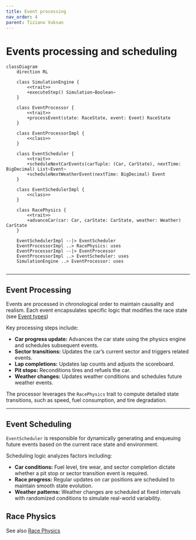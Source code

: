 ```yaml
---
title: Event processing
nav_order: 4
parent: Tiziano Vuksan
---
```


# Events processing and scheduling

```mermaid
classDiagram
    direction RL

    class SimulationEngine {
        <<trait>>
        +executeStep() Simulation~Boolean~
    }

    class EventProcessor {
        <<trait>>
        +processEvent(state: RaceState, event: Event) RaceState
    }

    class EventProcessorImpl {
        <<class>>
    }

    class EventScheduler {
        <<trait>>
        +scheduleNextCarEvents(carTuple: (Car, CarState), nextTime: BigDecimal) List~Event~
        +scheduleNextWeatherEvent(nextTime: BigDecimal) Event
    }

    class EventSchedulerImpl {
        <<class>>
    }

    class RacePhysics {
        <<trait>>
        +advanceCar(car: Car, carState: CarState, weather: Weather) CarState
    }

    EventSchedulerImpl --|> EventScheduler
    EventProcessorImpl ..> RacePhysics: uses
    EventProcessorImpl --|> EventProcessor
    EventProcessorImpl ..> EventScheduler: uses
    SimulationEngine ..> EventProcessor: uses


```

---

## Event Processing

Events are processed in chronological order to maintain causality and realism. Each event encapsulates specific logic
that modifies the race state (see [Event types](./simulation.md#event-types))

Key processing steps include:

- **Car progress update:** Advances the car state using the physics engine and schedules subsequent events.
- **Sector transitions:** Updates the car’s current sector and triggers related events.
- **Lap completions:** Updates lap counts and adjusts the scoreboard.
- **Pit stops:** Reconditions tires and refuels the car.
- **Weather changes:** Updates weather conditions and schedules future weather events.

The processor leverages the `RacePhysics` trait to compute detailed state transitions, such as speed, fuel consumption,
and tire degradation.

---

## Event Scheduling

`EventScheduler` is responsible for dynamically generating and enqueuing future events based on the current race
state and environment.

Scheduling logic analyzes factors including:

- **Car conditions:** Fuel level, tire wear, and sector completion dictate whether a pit stop or sector transition event
  is required.
- **Race progress:** Regular updates on car positions are scheduled to maintain smooth state evolution.
- **Weather patterns:** Weather changes are scheduled at fixed intervals with randomized conditions to simulate
  real-world variability.

## Race Physics

See also [Race Physics](./physics.md)